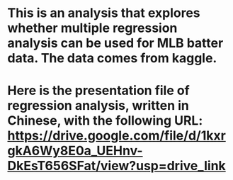 # This is an analysis that explores whether multiple regression analysis can be used for MLB batter data. The data comes from kaggle.
# Here is the presentation file of regression analysis, written in Chinese, with the following URL: https://drive.google.com/file/d/1kxrgkA6Wy8E0a_UEHnv-DkEsT656SFat/view?usp=drive_link
